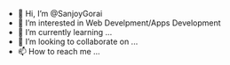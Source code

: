 - 👋 Hi, I’m @SanjoyGorai
- 👀 I’m interested in Web Develpment/Apps Development
- 🌱 I’m currently learning ...
- 💞️ I’m looking to collaborate on ...
- 📫 How to reach me ...

<!---
SanjoyGorai/SanjoyGorai is a ✨ special ✨ repository because its `README.md` (this file) appears on your GitHub profile.
You can click the Preview link to take a look at your changes.
--->
